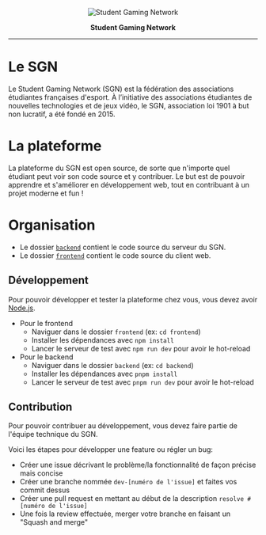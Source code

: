 <p align="center">
<img src="https://user-images.githubusercontent.com/4563971/120888136-049e2880-c5f7-11eb-81bd-25706d1944a2.png" alt="Student Gaming Network" />
</p>

<p align="center">
<b>Student Gaming Network</b>
</p>

---

# Le SGN

Le Student Gaming Network (SGN) est la fédération des associations étudiantes françaises d'esport. À l’initiative des
associations étudiantes de nouvelles technologies et de jeux vidéo, le SGN, association loi 1901 à but non lucratif, a été fondé en 2015.


# La plateforme

La plateforme du SGN est open source, de sorte que n'importe quel étudiant peut voir son code source et y contribuer.
Le but est de pouvoir apprendre et s'améliorer en développement web, tout en contribuant à un projet moderne et fun !


# Organisation

- Le dossier [`backend`](https://github.com/StudentGamingNetwork/website/tree/master/backend) contient le code source du serveur du SGN.
- Le dossier [`frontend`](https://github.com/StudentGamingNetwork/website/tree/master/frontend) contient le code source du client web.


## Développement

Pour pouvoir développer et tester la plateforme chez vous, vous devez avoir [Node.js](https://nodejs.org/en/).

- Pour le frontend
  - Naviguer dans le dossier `frontend` (ex: `cd frontend`)
  - Installer les dépendances avec `npm install`
  - Lancer le serveur de test avec `npm run dev` pour avoir le hot-reload
- Pour le backend
  - Naviguer dans le dossier `backend` (ex: `cd backend`)
  - Installer les dépendances avec `pnpm install`
  - Lancer le serveur de test avec `pnpm run dev` pour avoir le hot-reload


## Contribution

Pour pouvoir contribuer au développement, vous devez faire partie de l'équipe technique du SGN.

Voici les étapes pour développer une feature ou régler un bug:
- Créer une issue décrivant le problème/la fonctionnalité de façon précise mais concise
- Créer une branche nommée `dev-[numéro de l'issue]` et faites vos commit dessus
- Créer une pull request en mettant au début de la description `resolve #[numéro de l'issue]`
- Une fois la review effectuée, merger votre branche en faisant un "Squash and merge"
